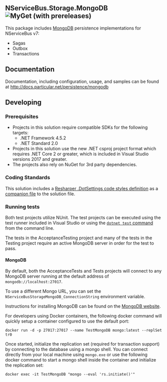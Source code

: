 ## NServiceBus.Storage.MongoDB ![MyGet (with prereleases)](https://img.shields.io/myget/particular/vpre/NServiceBus.Storage.MongoDB.svg)

This package includes [MongoDB](https://www.mongodb.com/) persistence implementations for NServiceBus v7:

- Sagas
- Outbox
- Transactions


## Documentation

Documentation, including configuration, usage, and samples can be found at http://docs.particular.net/persistence/mongodb


## Developing

### Prerequisites

- Projects in this solution require compatible SDKs for the following targets:
   - .NET Framework 4.5.2
   - .NET Standard 2.0
- Projects in this solution use the new .NET csproj project format which requires .NET Core 2 or greater, which is included in Visual Studio versions 2017 and greater.
- The projects also rely on NuGet for 3rd party dependencies.


### Coding Standards

This solution includes a [Resharper .DotSettings code styles definition](https://www.jetbrains.com/resharper/features/code_formatting.html) as a [companion file](https://github.com/Particular/NServiceBus.Storage.MongoDB/blob/master/src/NServiceBus.Storage.MongoDB.sln.DotSettings) to the solution file.


### Running tests

Both test projects utilize NUnit. The test projects can be executed using the test runner included in Visual Studio or using the [`dotnet test` command](https://docs.microsoft.com/en-us/dotnet/core/tools/dotnet-test) from the command line.

The tests in the AcceptanceTesting project and many of the tests in the Testing project require an active MongoDB server in order for the test to pass.


#### MongoDB

By default, both the AcceptanceTests and Tests projects will connect to any MongoDB server running at the default address of `mongodb://localhost:27017`.

To use a different Mongo URL, you can set the `NServiceBusStorageMongoDB_ConnectionString` environment variable.

Instructions for installing MongoDB can be found on the [MongoDB website](https://docs.mongodb.com/manual/installation/).

For developers using Docker containers, the following docker command will quickly setup a container configured to use the default port:

`docker run -d -p 27017:27017 --name TestMongoDB mongo:latest --replSet tr0`

Once started, initialize the replication set (required for transaction support) by connecting to the database using a mongo shell. You can connect directly from your local machine using `mongo.exe` or use the following docker command to start a mongo shell inside the container and initialize the replication set:

`docker exec -it TestMongoDB "mongo --eval 'rs.initiate()'"`
